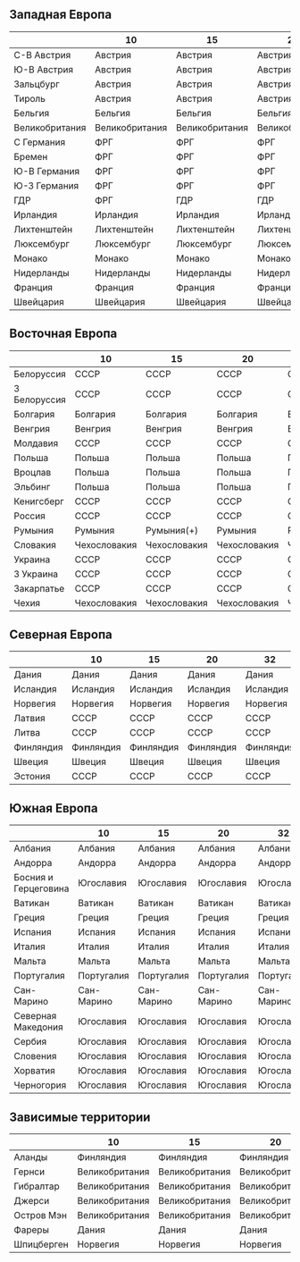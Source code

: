 ## Западная Европа

|               |10             |15             |20             |32             |55             |64             |
|---------------|---------------|---------------|---------------|---------------|---------------|---------------|
|С-В Австрия    |Австрия        |Австрия        |Австрия        |Австрия        |СССР           |Австрия        |
|Ю-В Австрия    |Австрия        |Австрия        |Австрия        |Австрия        |Великобритания |Австрия        |
|Зальцбург      |Австрия        |Австрия        |Австрия        |Австрия        |США            |Австрия        |
|Тироль         |Австрия        |Австрия        |Австрия        |Австрия        |Франция        |Австрия        |
|Бельгия        |Бельгия        |Бельгия        |Бельгия        |Бельгия        |Бельгия        |Бельгия        |
|Великобритания |Великобритания |Великобритания |Великобритания |Великобритания |Великобритания |Великобритания |
|С Германия     |ФРГ            |ФРГ            |ФРГ            |ФРГ            |Великобритания |Германия       |
|Бремен         |ФРГ            |ФРГ            |ФРГ            |ФРГ            |США            |Германия       |
|Ю-В Германия   |ФРГ            |ФРГ            |ФРГ            |ФРГ            |США            |Германия       |
|Ю-З Германия   |ФРГ            |ФРГ            |ФРГ            |ФРГ            |Франция        |Германия       |
|ГДР            |ФРГ            |ГДР            |ГДР            |ГДР            |СССР           |Германия       |
|Ирландия       |Ирландия       |Ирландия       |Ирландия       |Ирландия       |Ирландия       |Ирландия       |
|Лихтенштейн    |Лихтенштейн    |Лихтенштейн    |Лихтенштейн    |Лихтенштейн    |Лихтенштейн    |Лихтенштейн    |
|Люксембург     |Люксембург     |Люксембург     |Люксембург     |Люксембург     |Люксембург     |Люксембург     |
|Монако         |Монако         |Монако         |Монако         |Монако         |Монако         |Монако         |
|Нидерланды     |Нидерланды     |Нидерланды     |Нидерланды     |Нидерланды     |Нидерланды     |Нидерланды     |
|Франция        |Франция        |Франция        |Франция        |Франция        |Франция        |Франция        |
|Швейцария      |Швейцария      |Швейцария      |Швейцария      |Швейцария      |Швейцария      |Швейцария      |

## Восточная Европа

|               |10             |15             |20             |32             |55             |64             |
|---------------|---------------|---------------|---------------|---------------|---------------|---------------|
|Белоруссия     |СССР           |СССР           |СССР           |СССР           |СССР           |СССР           |
|З Белоруссия   |СССР           |СССР           |СССР           |СССР           |СССР           |Польша         |
|Болгария       |Болгария       |Болгария       |Болгария       |Болгария       |Болгария       |Болгария       |
|Венгрия        |Венгрия        |Венгрия        |Венгрия        |Венгрия        |Венгрия        |Венгрия        |
|Молдавия       |СССР           |СССР           |СССР           |СССР           |СССР           |Румыния        |
|Польша         |Польша         |Польша         |Польша         |Польша         |Польша         |Польша         |
|Вроцлав        |Польша         |Польша         |Польша         |Польша         |Польша         |Германия       |
|Эльбинг        |Польша         |Польша         |Польша         |Польша         |Польша         |Германия       |
|Кенигсберг     |СССР           |СССР           |СССР           |СССР           |СССР           |Германия       |
|Россия         |СССР           |СССР           |СССР           |СССР           |СССР           |СССР           |
|Румыния        |Румыния        |Румыния(+)     |Румыния        |Румыния        |Румыния        |Румыния        |
|Словакия       |Чехословакия   |Чехословакия   |Чехословакия   |Чехословакия   |Чехословакия   |Чехословакия   |
|Украина        |СССР           |СССР           |СССР           |СССР           |СССР           |СССР           |
|З Украина      |СССР           |СССР           |СССР           |СССР           |СССР           |Польша         |
|Закарпатье     |СССР           |СССР           |СССР           |СССР           |СССР           |Чехословакия   |
|Чехия          |Чехословакия   |Чехословакия   |Чехословакия   |Чехословакия   |Чехословакия   |Чехословакия   |

## Северная Европа

|           |10         |15         |20         |32         |55         |64         |
|-----------|-----------|-----------|-----------|-----------|-----------|-----------|
|Дания      |Дания      |Дания      |Дания      |Дания      |Дания      |Дания      |
|Исландия   |Исландия   |Исландия   |Исландия   |Исландия   |Исландия   |Дания      |
|Норвегия   |Норвегия   |Норвегия   |Норвегия   |Норвегия   |Норвегия   |Норвегия   |
|Латвия     |СССР       |СССР       |СССР       |СССР       |СССР       |Латвия     |
|Литва      |СССР       |СССР       |СССР       |СССР       |СССР       |Литва      |
|Финляндия  |Финляндия  |Финляндия  |Финляндия  |Финляндия  |Финляндия  |Финляндия  |
|Швеция     |Швеция     |Швеция     |Швеция     |Швеция     |Швеция     |Швеция     |
|Эстония    |СССР       |СССР       |СССР       |СССР       |СССР       |Эстония    |

## Южная Европа

|                       |10         |15         |20         |32         |55             |64             |
|-----------------------|-----------|-----------|-----------|-----------|---------------|---------------|
|Албания                |Албания    |Албания    |Албания    |Албания    |Албания        |Албания        |
|Андорра                |Андорра    |Андорра    |Андорра    |Андорра    |Андорра        |Андорра        |
|Босния и Герцеговина   |Югославия  |Югославия  |Югославия  |Югославия  |Югославия      |Югославия      |
|Ватикан                |Ватикан    |Ватикан    |Ватикан    |Ватикан    |Ватикан        |Ватикан        |
|Греция                 |Греция     |Греция     |Греция     |Греция     |Греция         |Греция         |
|Испания                |Испания    |Испания    |Испания    |Испания    |Нац. Испания   |Респ. Испания  |
|Италия                 |Италия     |Италия     |Италия     |Италия     |Италия         |Италия         |
|Мальта                 |Мальта     |Мальта     |Мальта     |Мальта     |Великобритания |Великобритания |
|Португалия             |Португалия |Португалия |Португалия |Португалия |Португалия     |Португалия     |
|Сан-Марино             |Сан-Марино |Сан-Марино |Сан-Марино |Сан-Марино |Сан-Марино     |Сан-Марино     |
|Северная Македония     |Югославия  |Югославия  |Югославия  |Югославия  |Югославия      |Югославия      |
|Сербия                 |Югославия  |Югославия  |Югославия  |Югославия  |Югославия      |Югославия      |
|Словения               |Югославия  |Югославия  |Югославия  |Югославия  |Югославия      |Югославия      |
|Хорватия               |Югославия  |Югославия  |Югославия  |Югославия  |Югославия      |Югославия      |
|Черногория             |Югославия  |Югославия  |Югославия  |Югославия  |Югославия      |Югославия      |

## Зависимые территории

|               |10             |15             |20             |55             |64             |
|---------------|---------------|---------------|---------------|---------------|---------------|
|Аланды         |Финляндия      |Финляндия      |Финляндия      |Финляндия      |?              |
|Гернси         |Великобритания |Великобритания |Великобритания |Великобритания |?              |
|Гибралтар      |Великобритания |Великобритания |Великобритания |Великобритания |Великобритания |
|Джерси         |Великобритания |Великобритания |Великобритания |Великобритания |?              |
|Остров Мэн     |Великобритания |Великобритания |Великобритания |Великобритания |?              |
|Фареры         |Дания          |Дания          |Дания          |Дания          |?              |
|Шпицберген     |Норвегия       |Норвегия       |Норвегия       |Норвегия       |?              |
